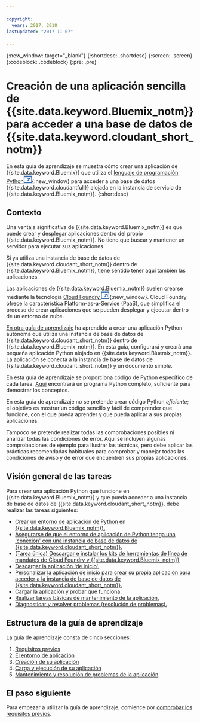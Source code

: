 ```yaml
---

copyright:
  years: 2017, 2018
lastupdated: "2017-11-07"

---
```


{:new_window: target="_blank"}
{:shortdesc: .shortdesc}
{:screen: .screen}
{:codeblock: .codeblock}
{:pre: .pre}

<!-- Acrolinx: 2017-01-10 -->

# Creación de una aplicación sencilla de {{site.data.keyword.Bluemix_notm}} para acceder a una base de datos de {{site.data.keyword.cloudant_short_notm}}

En esta guía de aprendizaje se muestra cómo crear una aplicación de {{site.data.keyword.Bluemix}} que utiliza el [lenguaje de programación Python![Icono de enlace externo](../images/launch-glyph.svg "Icono de enlace externo")](https://www.python.org/){:new_window} para acceder a una base de datos {{site.data.keyword.cloudantfull}} alojada en la instancia de servicio de {{site.data.keyword.Bluemix_notm}}.
{:shortdesc}

## Contexto

Una ventaja significativa de {{site.data.keyword.Bluemix_notm}} es que puede crear y desplegar aplicaciones dentro del propio {{site.data.keyword.Bluemix_notm}}.
No tiene que buscar y mantener un servidor para ejecutar sus aplicaciones.

Si ya utiliza una instancia de base de datos de {{site.data.keyword.cloudant_short_notm}} dentro de {{site.data.keyword.Bluemix_notm}}, tiene sentido tener aquí también las aplicaciones.

Las aplicaciones de {{site.data.keyword.Bluemix_notm}} suelen crearse mediante la tecnología [Cloud Foundry ![Icono de enlace externo](../images/launch-glyph.svg "Icono de enlace externo")](https://en.wikipedia.org/wiki/Cloud_Foundry){:new_window}.
Cloud Foundry ofrece la característica Platform-as-a-Service (PaaS), que simplifica el proceso de crear aplicaciones que se pueden desplegar y ejecutar dentro de un entorno de nube.

[En otra guía de aprendizaje](create_database.html) ha aprendido a crear una aplicación Python autónoma que utiliza una instancia de base de datos de {{site.data.keyword.cloudant_short_notm}}
dentro de {{site.data.keyword.Bluemix_notm}}.
En esta guía, configurará y creará una pequeña aplicación Python alojado en {{site.data.keyword.Bluemix_notm}}.
La aplicación se conecta a la instancia de base de datos de {{site.data.keyword.cloudant_short_notm}} y un documento simple.

En esta guía de aprendizaje se proporciona código de Python específico de cada tarea.
[Aquí](create_bmxapp_createapp.html#complete-listing) encontrará un programa Python completo, suficiente para demostrar los conceptos.

En esta guía de aprendizaje no se pretende crear código Python _eficiente_; el objetivo es mostrar un código sencillo y fácil de comprender que funcione, con el que pueda aprender y que pueda aplicar a sus propias aplicaciones.

Tampoco se pretende realizar todas las comprobaciones posibles ni analizar todas las condiciones de error.
Aquí se incluyen algunas comprobaciones de ejemplo para ilustrar las técnicas, pero debe aplicar las prácticas recomendadas habituales para comprobar y manejar todas las condiciones de aviso y de error que encuentren sus propias aplicaciones.

## Visión general de las tareas

Para crear una aplicación Python que funcione en {{site.data.keyword.Bluemix_notm}} y que pueda acceder a una instancia de base de datos de {{site.data.keyword.cloudant_short_notm}}. debe realizar las tareas siguientes:

-   [Crear un entorno de aplicación de Python en {{site.data.keyword.Bluemix_notm}}.](create_bmxapp_appenv.html#creating)
-   [Asegurarse de que el entorno de aplicación de Python tenga una 'conexión' con una instancia de base de datos de {{site.data.keyword.cloudant_short_notm}}. ](create_bmxapp_appenv.html#connecting)
-   [(Tarea única) Descargar e instalar los kits de herramientas de línea de mandatos de Cloud Foundry y {{site.data.keyword.Bluemix_notm}}](create_bmxapp_appenv.html#toolkits)
-   [Descargar la aplicación 'de inicio'.](create_bmxapp_appenv.html#starter)
-   [Personalizar la aplicación de inicio para crear su propia aplicación para acceder a la instancia de base de datos de {{site.data.keyword.cloudant_short_notm}}. ](create_bmxapp_createapp.html#theApp)
-   [Cargar la aplicación y probar que funciona.](create_bmxapp_upload.html#uploading)
-   [Realizar tareas básicas de mantenimiento de la aplicación.](create_bmxapp_maintain.html#maintenance)
-   [Diagnosticar y resolver problemas (resolución de problemas).](create_bmxapp_maintain.html#troubleshooting)

## Estructura de la guía de aprendizaje

La guía de aprendizaje consta de cinco secciones:

1.  [Requisitos previos](create_bmxapp_prereq.html)
2.  [El entorno de aplicación](create_bmxapp_appenv.html)
3.  [Creación de su aplicación](create_bmxapp_createapp.html)
4.  [Carga y ejecución de su aplicación](create_bmxapp_upload.html)
5.  [Mantenimiento y resolución de problemas de la aplicación](create_bmxapp_maintain.html)

## El paso siguiente

Para empezar a utilizar la guía de aprendizaje, comience por [comprobar los requisitos previos](create_bmxapp_prereq.html).

